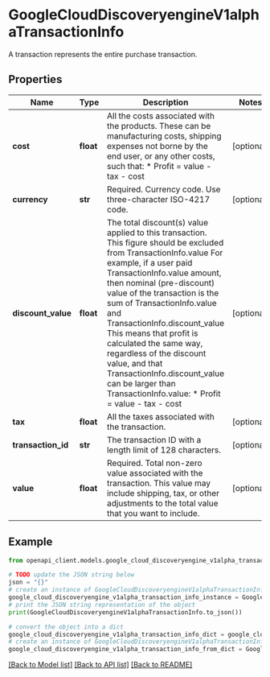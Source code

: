 # GoogleCloudDiscoveryengineV1alphaTransactionInfo

A transaction represents the entire purchase transaction.

## Properties

Name | Type | Description | Notes
------------ | ------------- | ------------- | -------------
**cost** | **float** | All the costs associated with the products. These can be manufacturing costs, shipping expenses not borne by the end user, or any other costs, such that: * Profit &#x3D; value - tax - cost | [optional] 
**currency** | **str** | Required. Currency code. Use three-character ISO-4217 code. | [optional] 
**discount_value** | **float** | The total discount(s) value applied to this transaction. This figure should be excluded from TransactionInfo.value For example, if a user paid TransactionInfo.value amount, then nominal (pre-discount) value of the transaction is the sum of TransactionInfo.value and TransactionInfo.discount_value This means that profit is calculated the same way, regardless of the discount value, and that TransactionInfo.discount_value can be larger than TransactionInfo.value: * Profit &#x3D; value - tax - cost | [optional] 
**tax** | **float** | All the taxes associated with the transaction. | [optional] 
**transaction_id** | **str** | The transaction ID with a length limit of 128 characters. | [optional] 
**value** | **float** | Required. Total non-zero value associated with the transaction. This value may include shipping, tax, or other adjustments to the total value that you want to include. | [optional] 

## Example

```python
from openapi_client.models.google_cloud_discoveryengine_v1alpha_transaction_info import GoogleCloudDiscoveryengineV1alphaTransactionInfo

# TODO update the JSON string below
json = "{}"
# create an instance of GoogleCloudDiscoveryengineV1alphaTransactionInfo from a JSON string
google_cloud_discoveryengine_v1alpha_transaction_info_instance = GoogleCloudDiscoveryengineV1alphaTransactionInfo.from_json(json)
# print the JSON string representation of the object
print(GoogleCloudDiscoveryengineV1alphaTransactionInfo.to_json())

# convert the object into a dict
google_cloud_discoveryengine_v1alpha_transaction_info_dict = google_cloud_discoveryengine_v1alpha_transaction_info_instance.to_dict()
# create an instance of GoogleCloudDiscoveryengineV1alphaTransactionInfo from a dict
google_cloud_discoveryengine_v1alpha_transaction_info_from_dict = GoogleCloudDiscoveryengineV1alphaTransactionInfo.from_dict(google_cloud_discoveryengine_v1alpha_transaction_info_dict)
```
[[Back to Model list]](../README.md#documentation-for-models) [[Back to API list]](../README.md#documentation-for-api-endpoints) [[Back to README]](../README.md)


